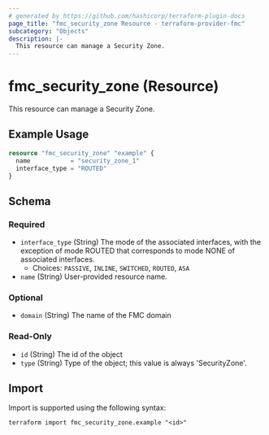 ```yaml
---
# generated by https://github.com/hashicorp/terraform-plugin-docs
page_title: "fmc_security_zone Resource - terraform-provider-fmc"
subcategory: "Objects"
description: |-
  This resource can manage a Security Zone.
---
```


# fmc_security_zone (Resource)

This resource can manage a Security Zone.

## Example Usage

```terraform
resource "fmc_security_zone" "example" {
  name           = "security_zone_1"
  interface_type = "ROUTED"
}
```

<!-- schema generated by tfplugindocs -->
## Schema

### Required

- `interface_type` (String) The mode of the associated interfaces, with the exception of mode ROUTED that corresponds to mode NONE of associated interfaces.
  - Choices: `PASSIVE`, `INLINE`, `SWITCHED`, `ROUTED`, `ASA`
- `name` (String) User-provided resource name.

### Optional

- `domain` (String) The name of the FMC domain

### Read-Only

- `id` (String) The id of the object
- `type` (String) Type of the object; this value is always 'SecurityZone'.

## Import

Import is supported using the following syntax:

```shell
terraform import fmc_security_zone.example "<id>"
```
